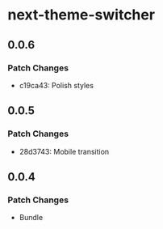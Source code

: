 # next-theme-switcher

## 0.0.6

### Patch Changes

- c19ca43: Polish styles

## 0.0.5

### Patch Changes

- 28d3743: Mobile transition

## 0.0.4

### Patch Changes

- Bundle
